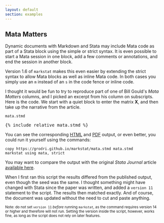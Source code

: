 ```yaml
---
layout: default
section: examples
---
```


Mata Matters
------------

Dynamic documents with Markdown and Stata may include Mata code as part 
of a Stata block using the simple or strict syntax. It is even possible 
to start a Mata session in one block, add a few comments or annotations, 
and end the session in another block.

Version 1.6 of `markstat` makes this even easier by extending the strict
syntax to allow Mata blocks as well as inline Mata code. In both cases
you simply use an `m` instead of an `s` in the code fence or inline
code.

I thought it would be fun to try to reproduce part of one of Bill
Gould\'s *Mata Matters* columns, and I picked an excerpt from his column
on subscripts. Here is the code. We start with a quiet block to enter
the matrix **X**, and then take up the narrative from the article.

<div class="text-end"><code>mata.stmd</code></div>
<pre>
{% include_relative mata.stmd %}
</pre>

You can see the corresponding [HTML](mata.html) and [PDF](mata.pdf) output, 
or even better, you could run it yourself using the commands:

```
copy https://grodri.github.io/markstat/mata.stmd mata.stmd
markstat using mata, strict
```    

You may want to compare the output with the original *Stata Journal*
article [available
here](https://www.stata-journal.com/article.html?article=pr0028).

When I first ran this script the results differed from the published
output, even though the seed was the same. I thought something might
have changed with Stata since the paper was written, and added a
`version 11` statement to the script. The results then matched 
exactly. And of course, the document was updated without the need to 
cut and paste anything. 

<small> Note: do not set `version 11` *before* running `markstat`, 
as the command requires version 14 or higher and therefore will not
run.  Setting the version inside the script, however, works fine,
as long as the script does not rely on later features.</small>